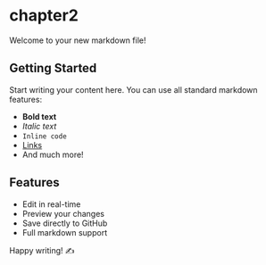 # chapter2

Welcome to your new markdown file!

## Getting Started

Start writing your content here. You can use all standard markdown features:

- **Bold text**
- *Italic text*
- `Inline code`
- [Links](https://example.com)
- And much more!

## Features

- Edit in real-time
- Preview your changes
- Save directly to GitHub
- Full markdown support

Happy writing! ✍️
